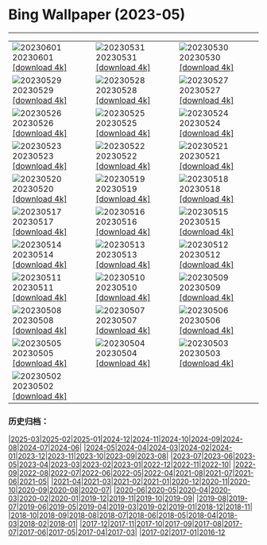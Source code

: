 # Bing Wallpaper (2023-05)
**************

<table><tr><td><img class="wallpaper" src="https://www.bing.com/th?id=OHR.ReefAwareness_ZH-CN8840949729_1920x1080.jpg" alt="20230601"> 20230601 <a href="https://www.bing.com/th?id=OHR.ReefAwareness_ZH-CN8840949729_UHD.jpg">[download 4k]</a></td><td><img class="wallpaper" src="https://www.bing.com/th?id=OHR.WorldOtterDay_ZH-CN8607141093_1920x1080.jpg" alt="20230531"> 20230531 <a href="https://www.bing.com/th?id=OHR.WorldOtterDay_ZH-CN8607141093_UHD.jpg">[download 4k]</a></td><td><img class="wallpaper" src="https://www.bing.com/th?id=OHR.HiddenBeach_ZH-CN8410568637_1920x1080.jpg" alt="20230530"> 20230530 <a href="https://www.bing.com/th?id=OHR.HiddenBeach_ZH-CN8410568637_UHD.jpg">[download 4k]</a></td></tr><tr><td><img class="wallpaper" src="https://www.bing.com/th?id=OHR.Antilles_ZH-CN8267285876_1920x1080.jpg" alt="20230529"> 20230529 <a href="https://www.bing.com/th?id=OHR.Antilles_ZH-CN8267285876_UHD.jpg">[download 4k]</a></td><td><img class="wallpaper" src="https://www.bing.com/th?id=OHR.TegallalangTerrace_ZH-CN8126456968_1920x1080.jpg" alt="20230528"> 20230528 <a href="https://www.bing.com/th?id=OHR.TegallalangTerrace_ZH-CN8126456968_UHD.jpg">[download 4k]</a></td><td><img class="wallpaper" src="https://www.bing.com/th?id=OHR.AloeDichotomum_ZH-CN7940121733_1920x1080.jpg" alt="20230527"> 20230527 <a href="https://www.bing.com/th?id=OHR.AloeDichotomum_ZH-CN7940121733_UHD.jpg">[download 4k]</a></td></tr><tr><td><img class="wallpaper" src="https://www.bing.com/th?id=OHR.WatSriSawai_ZH-CN7688908090_1920x1080.jpg" alt="20230526"> 20230526 <a href="https://www.bing.com/th?id=OHR.WatSriSawai_ZH-CN7688908090_UHD.jpg">[download 4k]</a></td><td><img class="wallpaper" src="https://www.bing.com/th?id=OHR.SaksunFaroe_ZH-CN7150180006_1920x1080.jpg" alt="20230525"> 20230525 <a href="https://www.bing.com/th?id=OHR.SaksunFaroe_ZH-CN7150180006_UHD.jpg">[download 4k]</a></td><td><img class="wallpaper" src="https://www.bing.com/th?id=OHR.OldFortress_ZH-CN6469523538_1920x1080.jpg" alt="20230524"> 20230524 <a href="https://www.bing.com/th?id=OHR.OldFortress_ZH-CN6469523538_UHD.jpg">[download 4k]</a></td></tr><tr><td><img class="wallpaper" src="https://www.bing.com/th?id=OHR.WesternBoxTurtle_ZH-CN6203163704_1920x1080.jpg" alt="20230523"> 20230523 <a href="https://www.bing.com/th?id=OHR.WesternBoxTurtle_ZH-CN6203163704_UHD.jpg">[download 4k]</a></td><td><img class="wallpaper" src="https://www.bing.com/th?id=OHR.BiodiverseCostaRica_ZH-CN5524154131_1920x1080.jpg" alt="20230522"> 20230522 <a href="https://www.bing.com/th?id=OHR.BiodiverseCostaRica_ZH-CN5524154131_UHD.jpg">[download 4k]</a></td><td><img class="wallpaper" src="https://www.bing.com/th?id=OHR.PontdArcole_ZH-CN5348049357_1920x1080.jpg" alt="20230521"> 20230521 <a href="https://www.bing.com/th?id=OHR.PontdArcole_ZH-CN5348049357_UHD.jpg">[download 4k]</a></td></tr><tr><td><img class="wallpaper" src="https://www.bing.com/th?id=OHR.EuropeanHoneybee_ZH-CN5191293837_1920x1080.jpg" alt="20230520"> 20230520 <a href="https://www.bing.com/th?id=OHR.EuropeanHoneybee_ZH-CN5191293837_UHD.jpg">[download 4k]</a></td><td><img class="wallpaper" src="https://www.bing.com/th?id=OHR.SumatranRhino_ZH-CN4529744910_1920x1080.jpg" alt="20230519"> 20230519 <a href="https://www.bing.com/th?id=OHR.SumatranRhino_ZH-CN4529744910_UHD.jpg">[download 4k]</a></td><td><img class="wallpaper" src="https://www.bing.com/th?id=OHR.SardineBurial_ZH-CN9563091726_1920x1080.jpg" alt="20230518"> 20230518 <a href="https://www.bing.com/th?id=OHR.SardineBurial_ZH-CN9563091726_UHD.jpg">[download 4k]</a></td></tr><tr><td><img class="wallpaper" src="https://www.bing.com/th?id=OHR.CormorantBridge_ZH-CN7673299694_1920x1080.jpg" alt="20230517"> 20230517 <a href="https://www.bing.com/th?id=OHR.CormorantBridge_ZH-CN7673299694_UHD.jpg">[download 4k]</a></td><td><img class="wallpaper" src="https://www.bing.com/th?id=OHR.AmericanWetlands_ZH-CN7534567518_1920x1080.jpg" alt="20230516"> 20230516 <a href="https://www.bing.com/th?id=OHR.AmericanWetlands_ZH-CN7534567518_UHD.jpg">[download 4k]</a></td><td><img class="wallpaper" src="https://www.bing.com/th?id=OHR.MorroJable_ZH-CN7382027688_1920x1080.jpg" alt="20230515"> 20230515 <a href="https://www.bing.com/th?id=OHR.MorroJable_ZH-CN7382027688_UHD.jpg">[download 4k]</a></td></tr><tr><td><img class="wallpaper" src="https://www.bing.com/th?id=OHR.OdocoileusVirginianus_ZH-CN6941501455_1920x1080.jpg" alt="20230514"> 20230514 <a href="https://www.bing.com/th?id=OHR.OdocoileusVirginianus_ZH-CN6941501455_UHD.jpg">[download 4k]</a></td><td><img class="wallpaper" src="https://www.bing.com/th?id=OHR.Mannheim_ZH-CN6793377814_1920x1080.jpg" alt="20230513"> 20230513 <a href="https://www.bing.com/th?id=OHR.Mannheim_ZH-CN6793377814_UHD.jpg">[download 4k]</a></td><td><img class="wallpaper" src="https://www.bing.com/th?id=OHR.WildLupine_ZH-CN6623952879_1920x1080.jpg" alt="20230512"> 20230512 <a href="https://www.bing.com/th?id=OHR.WildLupine_ZH-CN6623952879_UHD.jpg">[download 4k]</a></td></tr><tr><td><img class="wallpaper" src="https://www.bing.com/th?id=OHR.FootballField_ZH-CN6439594719_1920x1080.jpg" alt="20230511"> 20230511 <a href="https://www.bing.com/th?id=OHR.FootballField_ZH-CN6439594719_UHD.jpg">[download 4k]</a></td><td><img class="wallpaper" src="https://www.bing.com/th?id=OHR.CordouanLighthouse_ZH-CN6267155218_1920x1080.jpg" alt="20230510"> 20230510 <a href="https://www.bing.com/th?id=OHR.CordouanLighthouse_ZH-CN6267155218_UHD.jpg">[download 4k]</a></td><td><img class="wallpaper" src="https://www.bing.com/th?id=OHR.Atoll_ZH-CN9469093805_1920x1080.jpg" alt="20230509"> 20230509 <a href="https://www.bing.com/th?id=OHR.Atoll_ZH-CN9469093805_UHD.jpg">[download 4k]</a></td></tr><tr><td><img class="wallpaper" src="https://www.bing.com/th?id=OHR.TheChaps_ZH-CN5966508162_1920x1080.jpg" alt="20230508"> 20230508 <a href="https://www.bing.com/th?id=OHR.TheChaps_ZH-CN5966508162_UHD.jpg">[download 4k]</a></td><td><img class="wallpaper" src="https://www.bing.com/th?id=OHR.SealLaughing_ZH-CN5809094643_1920x1080.jpg" alt="20230507"> 20230507 <a href="https://www.bing.com/th?id=OHR.SealLaughing_ZH-CN5809094643_UHD.jpg">[download 4k]</a></td><td><img class="wallpaper" src="https://www.bing.com/th?id=OHR.Kornblume_ZH-CN0344238832_1920x1080.jpg" alt="20230506"> 20230506 <a href="https://www.bing.com/th?id=OHR.Kornblume_ZH-CN0344238832_UHD.jpg">[download 4k]</a></td></tr><tr><td><img class="wallpaper" src="https://www.bing.com/th?id=OHR.Popocatepetl_ZH-CN5483138337_1920x1080.jpg" alt="20230505"> 20230505 <a href="https://www.bing.com/th?id=OHR.Popocatepetl_ZH-CN5483138337_UHD.jpg">[download 4k]</a></td><td><img class="wallpaper" src="https://www.bing.com/th?id=OHR.RebelBase_ZH-CN0484516261_1920x1080.jpg" alt="20230504"> 20230504 <a href="https://www.bing.com/th?id=OHR.RebelBase_ZH-CN0484516261_UHD.jpg">[download 4k]</a></td><td><img class="wallpaper" src="https://www.bing.com/th?id=OHR.ThreeWildebeest_ZH-CN0175563521_1920x1080.jpg" alt="20230503"> 20230503 <a href="https://www.bing.com/th?id=OHR.ThreeWildebeest_ZH-CN0175563521_UHD.jpg">[download 4k]</a></td></tr><tr><td><img class="wallpaper" src="https://www.bing.com/th?id=OHR.KlostersSerneus_ZH-CN9821473046_1920x1080.jpg" alt="20230502"> 20230502 <a href="https://www.bing.com/th?id=OHR.KlostersSerneus_ZH-CN9821473046_UHD.jpg">[download 4k]</a></td><td></td><td></td></tr></table>

### 历史归档：

|[2025-03](/../2025-03/2025-03.md)|[2025-02](/../2025-02/2025-02.md)|[2025-01](/../2025-01/2025-01.md)|[2024-12](/../2024-12/2024-12.md)|[2024-11](/../2024-11/2024-11.md)|[2024-10](/../2024-10/2024-10.md)|[2024-09](/../2024-09/2024-09.md)|[2024-08](/../2024-08/2024-08.md)|[2024-07](/../2024-07/2024-07.md)|[2024-06](/../2024-06/2024-06.md)|
|[2024-05](/../2024-05/2024-05.md)|[2024-04](/../2024-04/2024-04.md)|[2024-03](/../2024-03/2024-03.md)|[2024-02](/../2024-02/2024-02.md)|[2024-01](/../2024-01/2024-01.md)|[2023-12](/../2023-12/2023-12.md)|[2023-11](/../2023-11/2023-11.md)|[2023-10](/../2023-10/2023-10.md)|[2023-09](/../2023-09/2023-09.md)|[2023-08](/../2023-08/2023-08.md)|
|[2023-07](/../2023-07/2023-07.md)|[2023-06](/../2023-06/2023-06.md)|[2023-05](/2023-05.md)|[2023-04](/../2023-04/2023-04.md)|[2023-03](/../2023-03/2023-03.md)|[2023-02](/../2023-02/2023-02.md)|[2023-01](/../2023-01/2023-01.md)|[2022-12](/../2022-12/2022-12.md)|[2022-11](/../2022-11/2022-11.md)|[2022-10](/../2022-10/2022-10.md)|
|[2022-09](/../2022-09/2022-09.md)|[2022-08](/../2022-08/2022-08.md)|[2022-07](/../2022-07/2022-07.md)|[2022-06](/../2022-06/2022-06.md)|[2022-05](/../2022-05/2022-05.md)|[2022-04](/../2022-04/2022-04.md)|[2021-08](/../2021-08/2021-08.md)|[2021-07](/../2021-07/2021-07.md)|[2021-06](/../2021-06/2021-06.md)|[2021-05](/../2021-05/2021-05.md)|
|[2021-04](/../2021-04/2021-04.md)|[2021-03](/../2021-03/2021-03.md)|[2021-02](/../2021-02/2021-02.md)|[2021-01](/../2021-01/2021-01.md)|[2020-12](/../2020-12/2020-12.md)|[2020-11](/../2020-11/2020-11.md)|[2020-10](/../2020-10/2020-10.md)|[2020-09](/../2020-09/2020-09.md)|[2020-08](/../2020-08/2020-08.md)|[2020-07](/../2020-07/2020-07.md)|
|[2020-06](/../2020-06/2020-06.md)|[2020-05](/../2020-05/2020-05.md)|[2020-04](/../2020-04/2020-04.md)|[2020-03](/../2020-03/2020-03.md)|[2020-02](/../2020-02/2020-02.md)|[2020-01](/../2020-01/2020-01.md)|[2019-12](/../2019-12/2019-12.md)|[2019-11](/../2019-11/2019-11.md)|[2019-10](/../2019-10/2019-10.md)|[2019-09](/../2019-09/2019-09.md)|
|[2019-08](/../2019-08/2019-08.md)|[2019-07](/../2019-07/2019-07.md)|[2019-06](/../2019-06/2019-06.md)|[2019-05](/../2019-05/2019-05.md)|[2019-04](/../2019-04/2019-04.md)|[2019-03](/../2019-03/2019-03.md)|[2019-02](/../2019-02/2019-02.md)|[2019-01](/../2019-01/2019-01.md)|[2018-12](/../2018-12/2018-12.md)|[2018-11](/../2018-11/2018-11.md)|
|[2018-10](/../2018-10/2018-10.md)|[2018-09](/../2018-09/2018-09.md)|[2018-08](/../2018-08/2018-08.md)|[2018-07](/../2018-07/2018-07.md)|[2018-06](/../2018-06/2018-06.md)|[2018-05](/../2018-05/2018-05.md)|[2018-04](/../2018-04/2018-04.md)|[2018-03](/../2018-03/2018-03.md)|[2018-02](/../2018-02/2018-02.md)|[2018-01](/../2018-01/2018-01.md)|
|[2017-12](/../2017-12/2017-12.md)|[2017-11](/../2017-11/2017-11.md)|[2017-10](/../2017-10/2017-10.md)|[2017-09](/../2017-09/2017-09.md)|[2017-08](/../2017-08/2017-08.md)|[2017-07](/../2017-07/2017-07.md)|[2017-06](/../2017-06/2017-06.md)|[2017-05](/../2017-05/2017-05.md)|[2017-04](/../2017-04/2017-04.md)|[2017-03](/../2017-03/2017-03.md)|
|[2017-02](/../2017-02/2017-02.md)|[2017-01](/../2017-01/2017-01.md)|[2016-12](/../2016-12/2016-12.md)